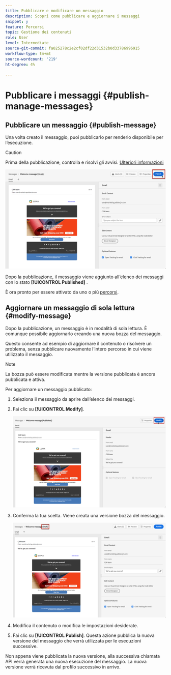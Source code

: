 ```yaml
---
title: Pubblicare e modificare un messaggio
description: Scopri come pubblicare e aggiornare i messaggi
snippet: y
feature: Percorsi
topic: Gestione dei contenuti
role: User
level: Intermediate
source-git-commit: fa025278c2e2cf02df22d31532b0d33786996915
workflow-type: tm+mt
source-wordcount: '219'
ht-degree: 4%

---
```


# Pubblicare i messaggi {#publish-manage-messages}

## Pubblicare un messaggio {#publish-message}

Una volta creato il messaggio, puoi pubblicarlo per renderlo disponibile per l’esecuzione.

>[!CAUTION]
>
>Prima della pubblicazione, controlla e risolvi gli avvisi. [Ulteriori informazioni](alerts.md)

![](assets/publish-message.png)

Dopo la pubblicazione, il messaggio viene aggiunto all’elenco dei messaggi con lo stato **[!UICONTROL Published]** .

È ora pronto per essere attivato da uno o più [percorsi](building-journeys/journey.md).

## Aggiornare un messaggio di sola lettura {#modify-message}

Dopo la pubblicazione, un messaggio è in modalità di sola lettura. È comunque possibile aggiornarlo creando una nuova bozza del messaggio.

Questo consente ad esempio di aggiornare il contenuto o risolvere un problema, senza pubblicare nuovamente l’intero percorso in cui viene utilizzato il messaggio.

>[!NOTE]
>
>La bozza può essere modificata mentre la versione pubblicata è ancora pubblicata e attiva.

Per aggiornare un messaggio pubblicato:

1. Seleziona il messaggio da aprire dall’elenco dei messaggi.

1. Fai clic su **[!UICONTROL Modify]**.

   ![](assets/message-modify.png)

1. Conferma la tua scelta. Viene creata una versione bozza del messaggio.

   ![](assets/message-modify-v2.png)

1. Modifica il contenuto o modifica le impostazioni desiderate.
1. Fai clic su **[!UICONTROL Publish]**. Questa azione pubblica la nuova versione del messaggio che verrà utilizzata per le esecuzioni successive.

Non appena viene pubblicata la nuova versione, alla successiva chiamata API verrà generata una nuova esecuzione del messaggio. La nuova versione verrà ricevuta dal profilo successivo in arrivo.

<!--For batch messages, the audience/segment being processed in the previous execution will not be affected by the new version. Only the next incoming API call with an audience/segment will generate a new message execution with the new version. -->
